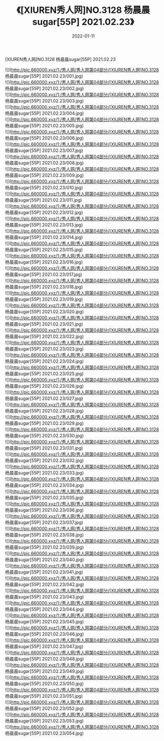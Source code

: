 ﻿---
layout: post
title:  《[XIUREN秀人网]NO.3128 杨晨晨sugar[55P] 2021.02.23》
date:   2022-01-11
img: http://pic.660000.xyz/1:/秀人网/秀人网第04部分/[XIUREN秀人网]NO.3128 杨晨晨sugar[55P] 2021.02.23/000.jpg
categories: [美女, 清纯, 唯美]
---

[XIUREN秀人网]NO.3128 杨晨晨sugar[55P] 2021.02.23

 ![](http://pic.660000.xyz/1:/秀人网/秀人网第04部分/[XIUREN秀人网]NO.3128 杨晨晨sugar[55P] 2021.02.23/001.jpg) <br>![](http://pic.660000.xyz/1:/秀人网/秀人网第04部分/[XIUREN秀人网]NO.3128 杨晨晨sugar[55P] 2021.02.23/002.jpg) <br>![](http://pic.660000.xyz/1:/秀人网/秀人网第04部分/[XIUREN秀人网]NO.3128 杨晨晨sugar[55P] 2021.02.23/003.jpg) <br>![](http://pic.660000.xyz/1:/秀人网/秀人网第04部分/[XIUREN秀人网]NO.3128 杨晨晨sugar[55P] 2021.02.23/004.jpg) <br>![](http://pic.660000.xyz/1:/秀人网/秀人网第04部分/[XIUREN秀人网]NO.3128 杨晨晨sugar[55P] 2021.02.23/005.jpg) <br>![](http://pic.660000.xyz/1:/秀人网/秀人网第04部分/[XIUREN秀人网]NO.3128 杨晨晨sugar[55P] 2021.02.23/006.jpg) <br>![](http://pic.660000.xyz/1:/秀人网/秀人网第04部分/[XIUREN秀人网]NO.3128 杨晨晨sugar[55P] 2021.02.23/007.jpg) <br>![](http://pic.660000.xyz/1:/秀人网/秀人网第04部分/[XIUREN秀人网]NO.3128 杨晨晨sugar[55P] 2021.02.23/008.jpg) <br>![](http://pic.660000.xyz/1:/秀人网/秀人网第04部分/[XIUREN秀人网]NO.3128 杨晨晨sugar[55P] 2021.02.23/009.jpg) <br>![](http://pic.660000.xyz/1:/秀人网/秀人网第04部分/[XIUREN秀人网]NO.3128 杨晨晨sugar[55P] 2021.02.23/010.jpg) <br>![](http://pic.660000.xyz/1:/秀人网/秀人网第04部分/[XIUREN秀人网]NO.3128 杨晨晨sugar[55P] 2021.02.23/011.jpg) <br>![](http://pic.660000.xyz/1:/秀人网/秀人网第04部分/[XIUREN秀人网]NO.3128 杨晨晨sugar[55P] 2021.02.23/012.jpg) <br>![](http://pic.660000.xyz/1:/秀人网/秀人网第04部分/[XIUREN秀人网]NO.3128 杨晨晨sugar[55P] 2021.02.23/013.jpg) <br>![](http://pic.660000.xyz/1:/秀人网/秀人网第04部分/[XIUREN秀人网]NO.3128 杨晨晨sugar[55P] 2021.02.23/014.jpg) <br>![](http://pic.660000.xyz/1:/秀人网/秀人网第04部分/[XIUREN秀人网]NO.3128 杨晨晨sugar[55P] 2021.02.23/015.jpg) <br>![](http://pic.660000.xyz/1:/秀人网/秀人网第04部分/[XIUREN秀人网]NO.3128 杨晨晨sugar[55P] 2021.02.23/016.jpg) <br>![](http://pic.660000.xyz/1:/秀人网/秀人网第04部分/[XIUREN秀人网]NO.3128 杨晨晨sugar[55P] 2021.02.23/017.jpg) <br>![](http://pic.660000.xyz/1:/秀人网/秀人网第04部分/[XIUREN秀人网]NO.3128 杨晨晨sugar[55P] 2021.02.23/018.jpg) <br>![](http://pic.660000.xyz/1:/秀人网/秀人网第04部分/[XIUREN秀人网]NO.3128 杨晨晨sugar[55P] 2021.02.23/019.jpg) <br>![](http://pic.660000.xyz/1:/秀人网/秀人网第04部分/[XIUREN秀人网]NO.3128 杨晨晨sugar[55P] 2021.02.23/020.jpg) <br>![](http://pic.660000.xyz/1:/秀人网/秀人网第04部分/[XIUREN秀人网]NO.3128 杨晨晨sugar[55P] 2021.02.23/021.jpg) <br>![](http://pic.660000.xyz/1:/秀人网/秀人网第04部分/[XIUREN秀人网]NO.3128 杨晨晨sugar[55P] 2021.02.23/022.jpg) <br>![](http://pic.660000.xyz/1:/秀人网/秀人网第04部分/[XIUREN秀人网]NO.3128 杨晨晨sugar[55P] 2021.02.23/023.jpg) <br>![](http://pic.660000.xyz/1:/秀人网/秀人网第04部分/[XIUREN秀人网]NO.3128 杨晨晨sugar[55P] 2021.02.23/024.jpg) <br>![](http://pic.660000.xyz/1:/秀人网/秀人网第04部分/[XIUREN秀人网]NO.3128 杨晨晨sugar[55P] 2021.02.23/025.jpg) <br>![](http://pic.660000.xyz/1:/秀人网/秀人网第04部分/[XIUREN秀人网]NO.3128 杨晨晨sugar[55P] 2021.02.23/026.jpg) <br>![](http://pic.660000.xyz/1:/秀人网/秀人网第04部分/[XIUREN秀人网]NO.3128 杨晨晨sugar[55P] 2021.02.23/027.jpg) <br>![](http://pic.660000.xyz/1:/秀人网/秀人网第04部分/[XIUREN秀人网]NO.3128 杨晨晨sugar[55P] 2021.02.23/028.jpg) <br>![](http://pic.660000.xyz/1:/秀人网/秀人网第04部分/[XIUREN秀人网]NO.3128 杨晨晨sugar[55P] 2021.02.23/029.jpg) <br>![](http://pic.660000.xyz/1:/秀人网/秀人网第04部分/[XIUREN秀人网]NO.3128 杨晨晨sugar[55P] 2021.02.23/030.jpg) <br>![](http://pic.660000.xyz/1:/秀人网/秀人网第04部分/[XIUREN秀人网]NO.3128 杨晨晨sugar[55P] 2021.02.23/031.jpg) <br>![](http://pic.660000.xyz/1:/秀人网/秀人网第04部分/[XIUREN秀人网]NO.3128 杨晨晨sugar[55P] 2021.02.23/032.jpg) <br>![](http://pic.660000.xyz/1:/秀人网/秀人网第04部分/[XIUREN秀人网]NO.3128 杨晨晨sugar[55P] 2021.02.23/033.jpg) <br>![](http://pic.660000.xyz/1:/秀人网/秀人网第04部分/[XIUREN秀人网]NO.3128 杨晨晨sugar[55P] 2021.02.23/034.jpg) <br>![](http://pic.660000.xyz/1:/秀人网/秀人网第04部分/[XIUREN秀人网]NO.3128 杨晨晨sugar[55P] 2021.02.23/035.jpg) <br>![](http://pic.660000.xyz/1:/秀人网/秀人网第04部分/[XIUREN秀人网]NO.3128 杨晨晨sugar[55P] 2021.02.23/036.jpg) <br>![](http://pic.660000.xyz/1:/秀人网/秀人网第04部分/[XIUREN秀人网]NO.3128 杨晨晨sugar[55P] 2021.02.23/037.jpg) <br>![](http://pic.660000.xyz/1:/秀人网/秀人网第04部分/[XIUREN秀人网]NO.3128 杨晨晨sugar[55P] 2021.02.23/038.jpg) <br>![](http://pic.660000.xyz/1:/秀人网/秀人网第04部分/[XIUREN秀人网]NO.3128 杨晨晨sugar[55P] 2021.02.23/039.jpg) <br>![](http://pic.660000.xyz/1:/秀人网/秀人网第04部分/[XIUREN秀人网]NO.3128 杨晨晨sugar[55P] 2021.02.23/040.jpg) <br>![](http://pic.660000.xyz/1:/秀人网/秀人网第04部分/[XIUREN秀人网]NO.3128 杨晨晨sugar[55P] 2021.02.23/041.jpg) <br>![](http://pic.660000.xyz/1:/秀人网/秀人网第04部分/[XIUREN秀人网]NO.3128 杨晨晨sugar[55P] 2021.02.23/042.jpg) <br>![](http://pic.660000.xyz/1:/秀人网/秀人网第04部分/[XIUREN秀人网]NO.3128 杨晨晨sugar[55P] 2021.02.23/043.jpg) <br>![](http://pic.660000.xyz/1:/秀人网/秀人网第04部分/[XIUREN秀人网]NO.3128 杨晨晨sugar[55P] 2021.02.23/044.jpg) <br>![](http://pic.660000.xyz/1:/秀人网/秀人网第04部分/[XIUREN秀人网]NO.3128 杨晨晨sugar[55P] 2021.02.23/045.jpg) <br>![](http://pic.660000.xyz/1:/秀人网/秀人网第04部分/[XIUREN秀人网]NO.3128 杨晨晨sugar[55P] 2021.02.23/046.jpg) <br>![](http://pic.660000.xyz/1:/秀人网/秀人网第04部分/[XIUREN秀人网]NO.3128 杨晨晨sugar[55P] 2021.02.23/047.jpg) <br>![](http://pic.660000.xyz/1:/秀人网/秀人网第04部分/[XIUREN秀人网]NO.3128 杨晨晨sugar[55P] 2021.02.23/048.jpg) <br>![](http://pic.660000.xyz/1:/秀人网/秀人网第04部分/[XIUREN秀人网]NO.3128 杨晨晨sugar[55P] 2021.02.23/049.jpg) <br>![](http://pic.660000.xyz/1:/秀人网/秀人网第04部分/[XIUREN秀人网]NO.3128 杨晨晨sugar[55P] 2021.02.23/050.jpg) <br>![](http://pic.660000.xyz/1:/秀人网/秀人网第04部分/[XIUREN秀人网]NO.3128 杨晨晨sugar[55P] 2021.02.23/051.jpg) <br>![](http://pic.660000.xyz/1:/秀人网/秀人网第04部分/[XIUREN秀人网]NO.3128 杨晨晨sugar[55P] 2021.02.23/052.jpg) <br>![](http://pic.660000.xyz/1:/秀人网/秀人网第04部分/[XIUREN秀人网]NO.3128 杨晨晨sugar[55P] 2021.02.23/053.jpg) <br>![](http://pic.660000.xyz/1:/秀人网/秀人网第04部分/[XIUREN秀人网]NO.3128 杨晨晨sugar[55P] 2021.02.23/054.jpg) <br>